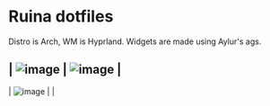# Ruina dotfiles

Distro is Arch, WM is Hyprland. Widgets are made using Aylur's ags.

| ![image](https://github.com/bedr-a/dotfiles/assets/167578319/e8bdbf61-059d-4586-9277-6500b6f5d48a) | ![image](https://github.com/bedr-a/dotfiles/assets/167578319/292794bd-f548-4151-96f3-28bd8c906f2f) |
---
| ![image](https://github.com/bedr-a/dotfiles/assets/167578319/8cb31e61-e381-468b-b269-13b38f0a8d8e) | |

